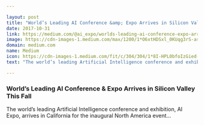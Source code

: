 ```yaml
---

layout: post
title: "World’s Leading AI Conference &amp; Expo Arrives in Silicon Valley This Fall"
date: 2017-10-31
link: https://medium.com/@ai_expo/worlds-leading-ai-conference-expo-arrives-in-silicon-valley-this-fall-6bdc8ac7c370?source=rss------machine_learning-5
image: https://cdn-images-1.medium.com/max/1200/1*O6xtHDSxl_0KUqg3rS-asw.jpeg
domain: medium.com
name: Medium
icon: https://cdn-images-1.medium.com/fit/c/304/304/1*8I-HPL0bfoIzGied-dzOvA.png
text: "The world’s leading Artificial Intelligence conference and exhibition, AI Expo, arrives in California for the inaugural North America event…"

---
```


### World’s Leading AI Conference &amp; Expo Arrives in Silicon Valley This Fall

The world’s leading Artificial Intelligence conference and exhibition, AI Expo, arrives in California for the inaugural North America event…